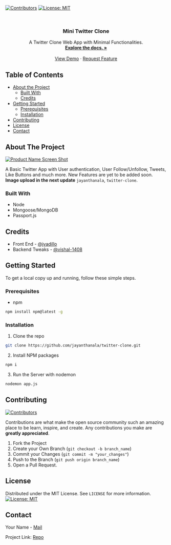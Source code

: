 
[![Contributors](https://img.shields.io/badge/Contributors-2-green.svg)](https://github.com/jayanthanala/twitter-clone/graphs/contributors)
[![License: MIT](https://img.shields.io/badge/License-MIT-yellow.svg)](https://opensource.org/licenses/MIT)



<br />
<p align="center">
  
  <h3 align="center">Mini Twitter Clone</h3>

  <p align="center">
    A Twitter Clone Web App with Minimal Functionalities. 
    <br />
    <a href="https://github.com/jayanthanala/twitter-clone"><strong>Explore the docs. »</strong></a>
    <br />
    <br />
    <a href="https://mini-twittercl.herokuapp.com/">View Demo</a>
    ·
    <a href="https://github.com/jayanthanala/twitter-clone/issues">Request Feature</a>
  </p>
</p>




## Table of Contents

* [About the Project](#about-the-project)
  * [Built With](#built-with)
  * [Credits](#Credits)
* [Getting Started](#getting-started)
  * [Prerequisites](#prerequisites)
  * [Installation](#installation)
* [Contributing](#contributing)
* [License](#license)
* [Contact](#contact)





## About The Project

[![Product Name Screen Shot](https://i.ibb.co/n1Ykdx3/Screenshot-2020-07-28-at-22-12-38.png)](https://i.ibb.co/n1Ykdx3/Screenshot-2020-07-28-at-22-12-38.png)

A Basic Twitter App with User authentication, User Follow/Unfollow, Tweets, Like Buttons and much more. New Features are yet to be added soon. 
**Image upload in the next update**
`jayanthanala`, `twitter-clone`.


### Built With

* Node
* Mongoose/MongoDB
* Passport.js

## Credits

* Front End  - [@jvadillo](https://github.com/jvadillo)
* Backend Tweaks - [@vishal-1408](https://github.com/vishal-1408)



<!-- GETTING STARTED -->
## Getting Started

To get a local copy up and running, follow these simple steps.

### Prerequisites

* npm
```sh
npm install npm@latest -g
```

### Installation
 
1. Clone the repo
```sh
git clone https://github.com/jayanthanala/twitter-clone.git
```
2. Install NPM packages
```sh
npm i
```
3. Run the Server with nodemon
```sh
nodemon app.js 
```


## Contributing
[![Contributors](https://img.shields.io/badge/Contributors-2-green.svg)](https://github.com/jayanthanala/twitter-clone/graphs/contributors)

Contributions are what make the open source community such an amazing place to be learn, inspire, and create. Any contributions you make are **greatly appreciated**.

1. Fork the Project
2. Create your Own Branch (`git checkout -b branch_name`)
3. Commit your Changes (`git commit -m "your_changes"`)
4. Push to the Branch (`git push origin branch_name`)
5. Open a Pull Request.




## License

Distributed under the MIT License. See `LICENSE` for more information.
[![License: MIT](https://img.shields.io/badge/License-MIT-yellow.svg)](https://opensource.org/licenses/MIT)



<!-- CONTACT -->
## Contact

Your Name - [Mail](javaoneapl@gmail.com)

Project Link: [Repo](https://github.com/jayanthanala/twitter-clone)




